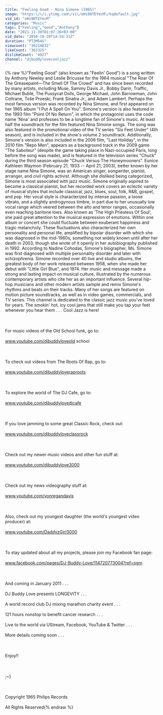 ```yaml
---
title: "Feeling Good - Nina Simone (1965)"
image: "https:\/\/i.ytimg.com\/vi\/oHs98TEYecM\/hqdefault.jpg"
vid_id: "oHs98TEYecM"
categories: "Music"
tags: ["Feeling","Good","Anthony"]
date: "2021-11-30T01:07:26+03:00"
vid_date: "2010-10-20T14:54:31Z"
duration: "PT2M54S"
viewcount: "36214832"
likeCount: "362325"
dislikeCount: "4927"
channel: "djbuddylovecooljazz"
---
```

{% raw %}&quot;Feeling Good&quot; (also known as &quot;Feelin' Good&quot;) is a song written by Anthony Newley and Leslie Bricusse for the 1964 musical &quot;The Roar Of The Greasepaint—The Smell Of The Crowd&quot; and has since been recorded by many artists, including Muse, Sammy Davis Jr., Bobby Darin, Traffic, Michael Bublé, The Pussycat Dolls, George Michael, John Barrowman, John Coltrane, Toše Proeski, Frank Sinatra Jr., and Adam Lambert.  Perhaps the most famous version was recorded by Nina Simone, and first appeared on her 1965 album &quot;I Put A Spell On You&quot;.  Simone's version is also featured in the 1993 film &quot;Point Of No Return&quot;, in which the protagonist uses the code name 'Nina' and professes to be a longtime fan of Simone's music.  At least half the soundtrack for the film featured Nina Simone songs.  The song was also featured in the promotional video of the TV series &quot;Six Feet Under&quot; (4th season), and is included in the show's volume 2 soundtrack.  Additionally, Simone's version is also included in the 2006 film, &quot;Last Holiday&quot;, in the 2010 film &quot;Repo Men&quot;, appears as a background track in the 2009 game &quot;The Saboteur&quot; (despite the game taking place in Nazi-occupied Paris, long before the song was made), and is featured in the television series &quot;Chuck&quot; during the third season episode &quot;Chuck Versus The Honeymooners&quot;.  Eunice Kathleen Waymon (February 21, 1933 -- April 21, 2003), better known by her stage name Nina Simone, was an American singer, songwriter, pianist, arranger, and civil rights activist.  Although she disliked being categorized, Simone is most associated with jazz music.  Simone originally aspired to become a classical pianist, but her recorded work covers an eclectic variety of musical styles that include classical, jazz, blues, soul, folk, R&amp;B, gospel, and pop.  Her vocal style is characterized by intense passion, a loose vibrato, and a slightly androgynous timbre, in part due to her unusually low vocal range which veered between the alto and tenor ranges, occasionally even reaching baritone lows.  Also known as 'The High Priestess Of Soul', she paid great attention to the musical expression of emotions.  Within one album or concert she could fluctuate between exuberant happiness and tragic melancholy.  These fluctuations also characterized her own personality and personal life, amplified by bipolar disorder with which she was diagnosed in the mid-1960s, something not widely known until after her death in 2003, though she wrote of it openly in her autobiography published in 1992.  According to Nadine Cohodas, Simone's biographer, Ms. Simone was first diagnosed with multiple personality disorder and later with schizophrenia. Simone recorded over 40 live and studio albums, the greatest body of her work released between 1958, when she made her debut with &quot;Little Girl Blue&quot;, and 1974.  Her music and message made a strong and lasting impact on musical culture, illustrated by the numerous contemporary artists who cite her as an important influence.  Several hip-hop musicians and other modern artists sample and remix Simone's rhythms and beats on their tracks.  Many of her songs are featured on motion picture soundtracks, as well as in video games, commercials, and TV series.  This channel is dedicated to the classic jazz music you've loved for years.  The smokin' hot, icy cool jams that still make you tap your feet whenever you hear them . . . Cool Jazz is here!<br /><br /><br /><br />For music videos of the Old School funk, go to:<br /><br />www.youtube.com/djbuddyloveold school<br /><br /><br /><br />To check out videos from The Roots Of Rap, go to:<br /><br />www.youtube.com/djbuddyloveraproots<br /><br /><br /><br />To explore the world of The DJ Cafe, go to:<br /><br />www.youtube.com/djbuddylovedjcafe<br /><br /><br /><br />If you love jamming to some great Classic Rock, check out:<br /><br />www.youtube.com/djbuddyloveclassrock<br /><br /><br /><br />Check out my newer music videos and other fun stuff at:<br /><br />www.youtube.com/djbuddylove3000<br /><br /><br /><br />Check out my news videography stuff at:<br /><br />www.youtube.com/vonregandavis<br /><br /><br /><br />Also, check out my youngest daughter (the world's youngest video producer) at:<br /><br />www.youtube.com/DaddyzGirl3000<br /><br /><br /><br />To stay updated about all my projects, please join my Facebook fan page:<br /><br />www.facebook.com/pages/DJ-Buddy-Love/114720773004?ref=sgm<br /><br /><br /><br />And coming in January 2011 . . . <br /><br />DJ Buddy Love presents LONGEVITY . . . <br /><br />A world record club DJ mixing marathon charity event . . . <br /><br />121 hours nonstop to benefit cancer research . . . <br /><br />Live to the world via UStream, Facebook, YouTube &amp; Twitter . . . <br /><br />More details coming soon . . .<br /><br /><br /><br />Enjoy!!<br /><br /><br /><br />;~}<br /><br /><br /><br />Copyright 1965 Philips Records<br /><br />All Rights Reserved{% endraw %}
